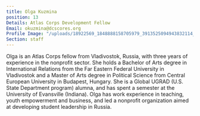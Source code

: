 ```yaml
---
title: Olga Kuzmina
position: 13
Details: Atlas Corps Development Fellow
Email: okuzmina@dcscores.org
Profile Image: "/uploads/18922569_1848888158705979_3913525094943832114_o.jpg"
Section: staff
---
```


Olga is an Atlas Corps fellow from Vladivostok, Russia, with three years of experience in the nonprofit sector. She holds a Bachelor of Arts degree in International Relations from the Far Eastern Federal University in Vladivostok and a Master of Arts degree in Political Science from Central European University in Budapest, Hungary. She is a Global UGRAD (U.S. State Department program) alumna, and has spent a semester at the University of Evansville (Indiana). Olga has work experience in teaching, youth empowerment and business, and led a nonprofit organization aimed at developing student leadership in Russia.